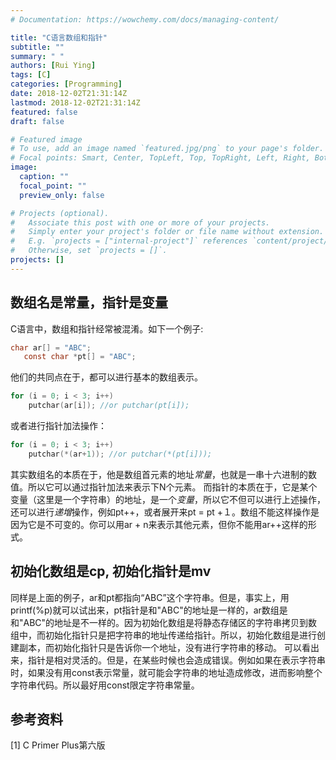 ```yaml
---
# Documentation: https://wowchemy.com/docs/managing-content/

title: "C语言数组和指针"
subtitle: ""
summary: " "
authors: [Rui Ying]
tags: [C]
categories: [Programming]
date: 2018-12-02T21:31:14Z
lastmod: 2018-12-02T21:31:14Z
featured: false
draft: false

# Featured image
# To use, add an image named `featured.jpg/png` to your page's folder.
# Focal points: Smart, Center, TopLeft, Top, TopRight, Left, Right, BottomLeft, Bottom, BottomRight.
image:
  caption: ""
  focal_point: ""
  preview_only: false

# Projects (optional).
#   Associate this post with one or more of your projects.
#   Simply enter your project's folder or file name without extension.
#   E.g. `projects = ["internal-project"]` references `content/project/deep-learning/index.md`.
#   Otherwise, set `projects = []`.
projects: []
---
```

## 数组名是常量，指针是变量

C语言中，数组和指针经常被混淆。如下一个例子:

```C
char ar[] = "ABC";
   const char *pt[] = "ABC";
```

他们的共同点在于，都可以进行基本的数组表示。

```C
for (i = 0; i < 3; i++)
    putchar(ar[i]); //or putchar(pt[i]);

```

或者进行指针加法操作：

```C
for (i = 0; i < 3; i++)
    putchar(*(ar+1)); //or putchar(*(pt[i]));
```

其实数组名的本质在于，他是数组首元素的地址*常量*，也就是一串十六进制的数值。所以它可以通过指针加法来表示下N个元素。
而指针的本质在于，它是某个变量（这里是一个字符串）的地址，是一个*变量*，所以它不但可以进行上述操作，还可以进行*递增*操作，例如pt++，或者展开来pt = pt +１。数组不能这样操作是因为它是不可变的。你可以用ar + n来表示其他元素，但你不能用ar++这样的形式。

## 初始化数组是cp, 初始化指针是mv

同样是上面的例子，ar和pt都指向“ABC”这个字符串。但是，事实上，用printf(%p)就可以试出来，pt指针是和"ABC"的地址是一样的，ar数组是和"ABC"的地址是不一样的。因为初始化数组是将静态存储区的字符串拷贝到数组中，而初始化指针只是把字符串的地址传递给指针。所以，初始化数组是进行创建副本，而初始化指针只是告诉你一个地址，没有进行字符串的移动。
可以看出来，指针是相对灵活的。但是，在某些时候也会造成错误。例如如果在表示字符串时，如果没有用const表示常量，就可能会字符串的地址造成修改，进而影响整个字符串代码。所以最好用const限定字符串常量。

## 参考资料

[1] C Primer Plus第六版
